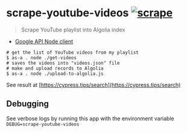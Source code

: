 # scrape-youtube-videos [![scrape](https://github.com/bahmutov/scrape-youtube-videos/actions/workflows/scrape.yml/badge.svg?branch=main)](https://github.com/bahmutov/scrape-youtube-videos/actions/workflows/scrape.yml)

> Scrape YouTube playlist into Algolia index

- [Google API Node client](https://github.com/googleapis/google-api-nodejs-client)

```shell
# get the list of YouTube videos from my playlist
$ as-a . node ./get-videos
# saves the videos into "videos.json" file
# make and upload records to Algolia
$ as-a . node ./upload-to-algolia.js
```

See result at [https://cypress.tips/search](https://cypress.tips/search)

## Debugging

See verbose logs by running this app with the environment variable `DEBUG=scrape-youtube-videos`
